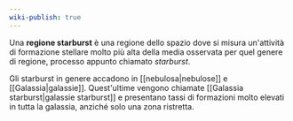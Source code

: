 ```yaml
---
wiki-publish: true
---
```

Una **regione starburst** è una regione dello spazio dove si misura un'attività di formazione stellare molto più alta della media osservata per quel genere di regione, processo appunto chiamato *starburst*.

Gli starburst in genere accadono in [[nebulosa|nebulose]] e [[Galassia|galassie]]. Quest'ultime vengono chiamate [[Galassia starburst|galassie starburst]] e presentano tassi di formazioni molto elevati in tutta la galassia, anziché solo una zona ristretta.